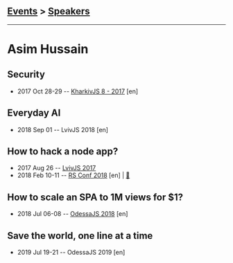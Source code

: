 ## [Events](../README.md) > [Speakers](../speakers.md)
---

# Asim Hussain

## Security
- 2017 Oct 28-29 -- [KharkivJS 8 - 2017](https://www.youtube.com/watch?v=A3MPD_zl_Ms) [en]   
## Everyday AI
- 2018 Sep 01 -- LvivJS 2018 [en]   
## How to hack a node app?
- 2017 Aug 26 -- [LvivJS 2017](https://www.youtube.com/watch?v=za9sS7QV-bw&list=PLhWWkV_LkwjAmaxtXXwWmiSdHO9MVGLuG&index=2&t=0s)    
- 2018 Feb 10-11 -- [RS Conf 2018](https://youtu.be/_P5aiH1RLOI) [en] | [:notebook:](https://speakerdeck.com/jawache/how-to-hack-a-node-app-at-rollingscopes-2018-in-minsk-belarus)  
## How to scale an SPA to 1M views for $1?
- 2018 Jul 06-08 -- [OdessaJS 2018](https://youtu.be/z2WkmCeXdOo) [en]   
## Save the world, one line at a time
- 2019 Jul 19-21 -- OdessaJS 2019 [en]   
